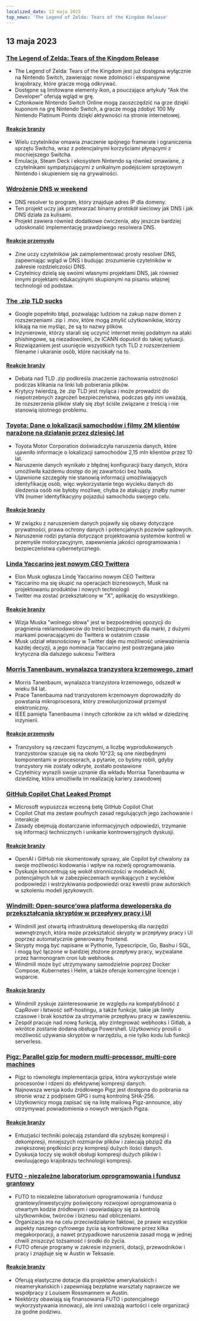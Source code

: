 ```yaml
---
localized_date: 13 maja 2023
top_news: 'The Legend of Zelda: Tears of the Kingdom Release'
---
```


## 13 maja 2023

### [The Legend of Zelda: Tears of the Kingdom Release](https://www.zelda.com/tears-of-the-kingdom/)

- The Legend of Zelda: Tears of the Kingdom jest już dostępna wyłącznie na Nintendo Switch, zawierając nowe zdolności i ekspansywne krajobrazy, które gracze mogą odkrywać.
- Dostępne są limitowane elementy ikon, a pouczające artykuły "Ask the Developer" oferują wgląd w grę.
- Członkowie Nintendo Switch Online mogą zaoszczędzić na grze dzięki kuponom na grę Nintendo Switch, a gracze mogą zdobyć 100 My Nintendo Platinum Points dzięki aktywności na stronie internetowej.

#### [Reakcje branży](http://news.ycombinator.com/item?id=35912318)

- Wielu czytelników omawia znaczenie spójnego framerate i ograniczenia sprzętu Switcha, wraz z potencjalnymi korzyściami płynącymi z mocniejszego Switcha.
- Emulacja, Steam Deck i ekosystem Nintendo są również omawiane, z czytelnikami sympatyzującymi z unikalnym podejściem sprzętowym Nintendo i skupieniem się na grywalności.

### [Wdrożenie DNS w weekend](https://implement-dns.wizardzines.com/)

- DNS resolver to program, który znajduje adres IP dla domeny.
- Ten projekt uczy jak przetwarzać binarny protokół sieciowy jak DNS i jak DNS działa za kulisami.
- Projekt zawiera również dodatkowe ćwiczenia, aby jeszcze bardziej udoskonalić implementację prawdziwego resolwera DNS.

#### [Reakcje przemysłu](http://news.ycombinator.com/item?id=35916064)

- Zine uczy czytelników jak zaimplementować prosty resolver DNS, zapewniając wgląd w DNS i budując zrozumienie czytelników w zakresie rozdzielczości DNS.
- Czytelnicy dzielą się swoimi własnymi projektami DNS, jak również innymi projektami edukacyjnymi skupionymi na pisaniu własnej technologii od podstaw.

### [The .zip TLD sucks](https://financialstatement.zip/)

- Google popełniło błąd, pozwalając ludziom na zakup nazw domen z rozszerzeniami .zip i .mov, które mogą zmylić użytkowników, którzy klikają na nie myśląc, że są to nazwy plików.
- Inżynierowie, którzy starali się uczynić internet mniej podatnym na ataki phishingowe, są niezadowoleni, że ICANN dopuścił do takiej sytuacji.
- Rozwiązaniem jest usunięcie wszystkich tych TLD z rozszerzeniem filename i ukaranie osób, które naciskały na to.

#### [Reakcje branży](http://news.ycombinator.com/item?id=35920336)

- Debata nad TLD .zip podkreśla znaczenie zachowania ostrożności podczas klikania na linki lub pobierania plików.
- Krytycy twierdzą, że .zip TLD jest myląca i może prowadzić do niepotrzebnych zagrożeń bezpieczeństwa, podczas gdy inni uważają, że rozszerzenia plików stały się zbyt ściśle związane z treścią i nie stanowią istotnego problemu.

### [Toyota: Dane o lokalizacji samochodów i filmy 2M klientów narażone na działanie przez dziesięć lat](https://www.bleepingcomputer.com/news/security/toyota-car-location-data-of-2-million-customers-exposed-for-ten-years/)

- Toyota Motor Corporation doświadczyła naruszenia danych, które ujawniło informacje o lokalizacji samochodów 2,15 mln klientów przez 10 lat.
- Naruszenie danych wynikało z błędnej konfiguracji bazy danych, która umożliwiła każdemu dostęp do jej zawartości bez hasła.
- Ujawnione szczegóły nie stanowią informacji umożliwiających identyfikację osób, więc wykorzystanie tego wycieku danych do śledzenia osób nie byłoby możliwe, chyba że atakujący znałby numer VIN (numer identyfikacyjny pojazdu) samochodu swojego celu.

#### [Reakcje branży](http://news.ycombinator.com/item?id=35919133)

- W związku z naruszeniem danych pojawiły się obawy dotyczące prywatności, prawa ochrony danych i potencjalnych pozwów sądowych.
- Naruszenie rodzi pytania dotyczące projektowania systemów kontroli w przemyśle motoryzacyjnym, zapewnienia jakości oprogramowania i bezpieczeństwa cybernetycznego.

### [Linda Yaccarino jest nowym CEO Twittera](https://twitter.com/elonmusk/status/1657050349608501249)

- Elon Musk ogłasza Lindę Yaccarino nowym CEO Twittera
- Yaccarino ma się skupić na operacjach biznesowych, Musk na projektowaniu produktów i nowych technologii
- Twitter ma zostać przekształcony w "X", aplikację do wszystkiego.

#### [Reakcje branży](http://news.ycombinator.com/item?id=35917912)

- Wizja Muska "wolnego słowa" jest w bezpośredniej opozycji do pragnienia reklamodawców do treści bezpiecznych dla marki, z dużymi markami powracającymi do Twittera w ostatnim czasie
- Musk udział własnościowy w Twitter daje mu możliwość unieważnienia każdej decyzji, a jego nominacja Yaccarino jest postrzegana jako krytyczna dla dalszego sukcesu Twittera

### [Morris Tanenbaum, wynalazca tranzystora krzemowego, zmarł](https://spectrum.ieee.org/in-memoriam-may-2023)

- Morris Tanenbaum, wynalazca tranzystora krzemowego, odszedł w wieku 94 lat.
- Prace Tanenbauma nad tranzystorem krzemowym doprowadziły do powstania mikroprocesora, który zrewolucjonizował przemysł elektroniczny.
- IEEE pamięta Tanenbauma i innych członków za ich wkład w dziedzinę inżynierii.

#### [Reakcje przemysłu](http://news.ycombinator.com/item?id=35920261)

- Tranzystory są rzeczami fizycznymi, a liczbę wyprodukowanych tranzystorów szacuje się na około 10^23; są one niezbędnymi komponentami w procesorach, a pytanie, co byśmy robili, gdyby tranzystory nie zostały odkryte, zostało postawione
- Czytelnicy wyrazili swoje uznanie dla wkładu Morrisa Tanenbauma w dziedzinę, która umożliwiła im realizację kariery zawodowej

### [GitHub Copilot Chat Leaked Prompt](https://twitter.com/marvinvonhagen/status/1657060506371346432)

- Microsoft wypuszcza wczesną betę GitHub Copilot Chat
- Copilot Chat ma zestaw poufnych zasad regulujących jego zachowanie i interakcje
- Zasady obejmują dostarczanie informacyjnych odpowiedzi, trzymanie się informacji technicznych i unikanie kontrowersyjnych dyskusji.

#### [Reakcje branży](http://news.ycombinator.com/item?id=35921375)

- OpenAI i GitHub nie skomentowały sprawy, ale Copilot był chwalony za swoje możliwości kodowania i wpływ na rozwój oprogramowania.
- Dyskusje koncentrują się wokół stronniczości w modelach AI, potencjalnych luk w zabezpieczeniach wynikających z wycieków podpowiedzi i wstrzykiwania podpowiedzi oraz kwestii praw autorskich w szkoleniu modeli językowych.

### [Windmill: Open-source'owa platforma deweloperska do przekształcania skryptów w przepływy pracy i UI](https://github.com/windmill-labs/windmill)

- Windmill jest otwartą infrastrukturą deweloperską dla narzędzi wewnętrznych, która może przekształcić skrypty w przepływy pracy i UI poprzez automatycznie generowany frontend.
- Skrypty mogą być napisane w Pythonie, Typescripcie, Go, Bashu i SQL, i mogą być łączone w bardziej złożone przepływy pracy, wyzwalane przez harmonogram cron lub webhooks.
- Windmill może być utrzymywany samodzielnie poprzez Docker Compose, Kubernetes i Helm, a także oferuje komercyjne licencje i wsparcie.

#### [Reakcje branży](http://news.ycombinator.com/item?id=35920082)

- Windmill zyskuje zainteresowanie ze względu na kompatybilność z CapRover i łatwość self-hostingu, a także funkcje, takie jak limity czasowe i brak kosztów za utrzymanie przepływu pracy w zawieszeniu.
- Zespół pracuje nad nową funkcją, aby zintegrować webhooks i Gitlab, a wkrótce zostanie dodana obsługa Powershell. Użytkownicy prosili o możliwość używania skryptów w narzędziu, a nie tylko kodu lub funkcji serverless.

### [Pigz: Parallel gzip for modern multi-processor, multi-core machines](https://zlib.net/pigz/)

- Pigz to równoległa implementacja gzipa, która wykorzystuje wiele procesorów i rdzeni do efektywnej kompresji danych.
- Najnowsza wersja kodu źródłowego Pigz jest dostępna do pobrania na stronie wraz z podpisem GPG i sumą kontrolną SHA-256.
- Użytkownicy mogą zapisać się na listę mailową Pigz-announce, aby otrzymywać powiadomienia o nowych wersjach Pigza.

#### [Reakcje branży](http://news.ycombinator.com/item?id=35914447)

- Entuzjaści techniki polecają zstandard dla szybszej kompresji i dekompresji, mniejszych rozmiarów plików i zalecają pbzip2 dla zwiększonej prędkości przy kompresji dużych ilości danych.
- Dyskusja toczy się wokół obsługi kompresji dużych plików i ewoluującego krajobrazu technologii kompresji.

### [FUTO - niezależne laboratorium oprogramowania i fundusz grantowy](https://futo.org/)

- FUTO to niezależne laboratorium oprogramowania i fundusz grantowy/inwestycyjny poświęcony rozwojowi oprogramowania o otwartym kodzie źródłowym i opowiadający się za kontrolą użytkowników, twórców i biznesu nad obliczeniami.
- Organizacja ma na celu przeciwdziałanie faktowi, że prawie wszystkie aspekty naszego cyfrowego życia są kontrolowane przez kilka megakorporacji, a nawet przypadkowe naruszenia zasad mogą w jednej chwili zniszczyć tożsamość i środki do życia.
- FUTO oferuje programy w zakresie inżynierii, dotacji, przewodników i pracy i znajduje się w Austin w Teksasie.

#### [Reakcje branży](http://news.ycombinator.com/item?id=35911406)

- Oferują elastyczne dotacje dla projektów amerykańskich i nieamerykańskich i zapewniają bezpłatne warsztaty naprawcze we współpracy z Louisem Rossmannem w Austin.
- Niektórzy obawiają się finansowania FUTO i potencjalnego wykorzystywania innowacji, ale inni uważają wartości i cele organizacji za godne podziwu.

